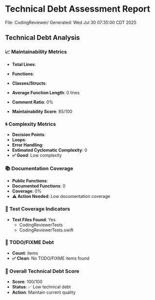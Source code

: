 # Technical Debt Assessment Report
File: CodingReviewer/
Generated: Wed Jul 30 07:35:00 CDT 2025

## Technical Debt Analysis

### 📈 Maintainability Metrics
- **Total Lines**: 
- **Functions**: 
- **Classes/Structs**: 
- **Average Function Length**: 0 lines
- **Comment Ratio**: 0%

- **Maintainability Score**: 85/100

### 🌀 Complexity Metrics
- **Decision Points**: 
- **Loops**: 
- **Error Handling**: 
- **Estimated Cyclomatic Complexity**: 0
- **✅ Good**: Low complexity

### 📚 Documentation Coverage
- **Public Functions**: 
- **Documented Functions**: 0
- **Coverage**: 0%
- **⚠️ Action Needed**: Low documentation coverage

### 🧪 Test Coverage Indicators
- **Test Files Found**: Yes
  - CodingReviewerTests
  - CodingReviewerTests.swift

### 📝 TODO/FIXME Debt
- **Count**:  items
- **✅ Clean**: No TODO/FIXME items found

### 🎯 Overall Technical Debt Score
- **Score**: 100/100
- **Status**: ✅ Low technical debt
- **Action**: Maintain current quality

